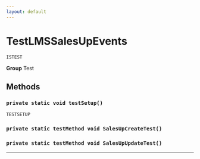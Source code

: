 ```yaml
---
layout: default
---
```

# TestLMSSalesUpEvents

`ISTEST`



**Group** Test

## Methods
### `private static void testSetup()`

`TESTSETUP`
### `private static testMethod void SalesUpCreateTest()`
### `private static testMethod void SalesUpUpdateTest()`
---

